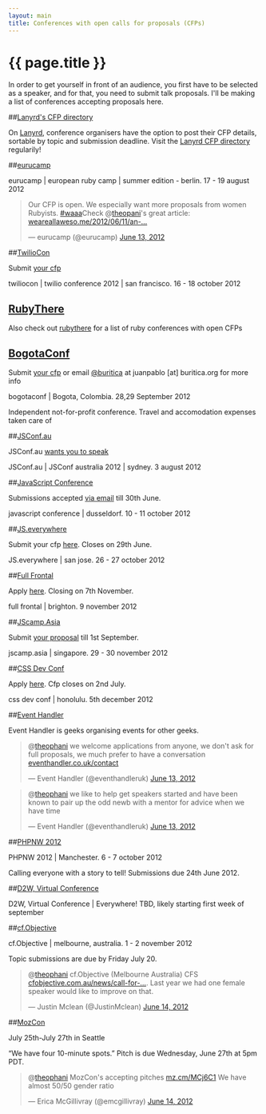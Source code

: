 ```yaml
---
layout: main
title: Conferences with open calls for proposals (CFPs)
---
```


# {{ page.title }}

In order to get yourself in front of an audience, you first have to be selected as a speaker, and for that, you need to submit talk proposals. I'll be making a list of conferences accepting proposals here.

<style>
.twt-reply { display: none; }
</style>

##[Lanyrd's CFP directory](http://lanyrd.com/calls/)

On [Lanyrd](http://lanyrd.com/), conference organisers have the option to post their CFP details, sortable by topic and submission deadline. Visit the [Lanyrd CFP directory](http://lanyrd.com/calls/) regularily!

##[eurucamp](http://2012.eurucamp.org/)

eurucamp | european ruby camp | summer edition - berlin. 17 - 19 august 2012

<blockquote class="twitter-tweet"><p>Our CFP is open. We especially want more proposals from women Rubyists. <a href="https://twitter.com/search/%2523waaa">#waaa</a>Check @<a href="https://twitter.com/theopani">theopani</a>'s great article: <a href="http://t.co/eKGDVSDe" title="http://weareallaweso.me/2012/06/11/an-alternative-to-affirmative-action.html">weareallaweso.me/2012/06/11/an-…</a></p>&mdash; eurucamp (@eurucamp) <a href="https://twitter.com/eurucamp/status/212956765900386305" data-datetime="2012-06-13T17:17:04+00:00">June 13, 2012</a></blockquote>

##[TwilioCon](http://www.twilio.com/conference)

Submit [your cfp](https://docs.google.com/spreadsheet/viewform?formkey=dFpTeHN6dGJMVkxTbVVCNF9EUkY0VWc6MQ#gid=0)

twiliocon | twilio conference 2012 | san francisco. 16 - 18 october 2012

## [RubyThere](http://rubythere.com/events/to/speak)

Also check out [rubythere](http://rubythere.com/events/to/speak) for a list of ruby conferences with open CFPs

## [BogotaConf](http://bogotaconf.co)

Submit [your cfp](http://bogotaconf.co/callforproposals.html) or email [@buritica](http://twitter.com/buritica) at juanpablo [at] buritica.org for more info

bogotaconf | Bogota, Colombia. 28,29 September 2012

Independent not-for-profit conference. Travel and accomodation expenses taken care of

##[JSConf.au](http://www.jsconf.com.au/)

JSConf.au [wants you to speak](https://docs.google.com/spreadsheet/viewform?formkey=dEhGcXZuY05MWGRUby1RSjd0WnEyRWc6MQ#gid=0)

JSConf.au | JSConf australia 2012 | sydney. 3 august 2012

##[JavaScript Conference](http://www.javascript-conference.de/)

Submissions accepted [via email](mailto:office@infaktum.de) till 30th June.

javascript conference | dusseldorf. 10 - 11 october 2012

##[JS.everywhere](http://www.jseverywhere.org/)

Submit your cfp [here](http://www.jseverywhere.org/call-to-speakers/). Closes on 29th June.

JS.everywhere | san jose. 26 - 27 october 2012

##[Full Frontal](http://2012.full-frontal.org/)

Apply [here](http://2012.full-frontal.org/#talk). Closing on 7th November.

full frontal | brighton. 9 november 2012

##[JScamp.Asia](http://jscamp.asia/)

Submit [your proposal](http://jscamp.wufoo.com/forms/call-for-speakers/) till 1st September.

jscamp.asia | singapore. 29 - 30 november 2012

##[CSS Dev Conf](http://cssdevconf.com/)

Apply [here](https://docs.google.com/spreadsheet/viewform?formkey=dGdZNGdxM2pMX2xNZU94aVFVSXJPUXc6MQ#gid=0). Cfp closes on 2nd July.

css dev conf | honolulu. 5th december 2012

##[Event Handler](http://eventhandler.co.uk/contact)

Event Handler is geeks organising events for other geeks.

<blockquote class="twitter-tweet"><p>@<a href="https://twitter.com/theophani">theophani</a> we welcome applications from anyone, we don't ask for full proposals, we much prefer to have a conversation <a href="http://t.co/TSz8vbdr" title="http://eventhandler.co.uk/contact">eventhandler.co.uk/contact</a></p>&mdash; Event Handler (@eventhandleruk) <a href="https://twitter.com/eventhandleruk/status/212967606334926848" data-datetime="2012-06-13T18:00:08+00:00">June 13, 2012</a></blockquote>

<blockquote class="twitter-tweet" data-in-reply-to="212967884442439680"><p>@<a href="https://twitter.com/theophani">theophani</a> we like to help get speakers started and have been known to pair up the odd newb with a mentor for advice when we have time</p>&mdash; Event Handler (@eventhandleruk) <a href="https://twitter.com/eventhandleruk/status/212968442159042561" data-datetime="2012-06-13T18:03:28+00:00">June 13, 2012</a></blockquote>

##[PHPNW 2012](http://conference.phpnw.org.uk/phpnw12/call-for-papers/)

PHPNW 2012 | Manchester. 6 - 7 october 2012

Calling everyone with a story to tell! Submissions due 24th June 2012.

##[D2W, Virtual Conference](https://docs.google.com/spreadsheet/viewform?formkey=dElVUl9CeWtPMFJCMWc0UzNqS3FWcnc6MQ)

D2W, Virtual Conference | Everywhere! TBD, likely starting first week of september

##[cf.Objective](http://cfobjective.com.au/news/call-for-speakers-for-2012)

cf.Objective | melbourne, australia. 1 - 2 november 2012

Topic submissions are due by Friday July 20.

<blockquote class="twitter-tweet"><p>@<a href="https://twitter.com/theophani">theophani</a> cf.Objective (Melbourne Australia) CFS <a href="http://t.co/jSDS55pB" title="http://cfobjective.com.au/news/call-for-speakers-for-2012">cfobjective.com.au/news/call-for-…</a>. Last year we had one female speaker would like to improve on that.</p>&mdash; Justin Mclean (@JustinMclean) <a href="https://twitter.com/JustinMclean/status/213142794615791617" data-datetime="2012-06-14T05:36:16+00:00">June 14, 2012</a></blockquote>

##[MozCon](http://www.seomoz.org/blog/speaker-submissions-mozcon-2012)

July 25th-July 27th in Seattle

“We have four 10-minute spots.” Pitch is due Wednesday, June 27th at 5pm PDT.

<blockquote class="twitter-tweet"><p>@<a href="https://twitter.com/theophani">theophani</a> MozCon's accepting pitches <a href="http://t.co/pYG0yxpb" title="http://mz.cm/MCj6C1">mz.cm/MCj6C1</a> We have almost 50/50 gender ratio</p>&mdash; Erica McGillivray (@emcgillivray) <a href="https://twitter.com/emcgillivray/status/213131199193956352" data-datetime="2012-06-14T04:50:12+00:00">June 14, 2012</a></blockquote>


<!-- leave this script at the bottom please :) -->
<!-- TODO: put this somewhere else ... -->
<script src="//platform.twitter.com/widgets.js" charset="utf-8"> </script>
